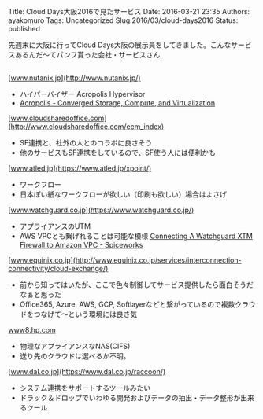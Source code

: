 Title: Cloud Days大阪2016で見たサービス
Date: 2016-03-21 23:35
Authors: ayakomuro
Tags:  Uncategorized
Slug:2016/03/cloud-days2016
Status: published




先週末に大阪に行ってCloud
Days大阪の展示員をしてきました。こんなサービスあるんだ〜てパンフ貰った会社・サービスさん

![](data:image/gif;base64,R0lGODlhAQABAIAAAAAAAP///yH5BAEAAAAALAAAAAABAAEAAAIBRAA7)

[www.nutanix.jp](http://www.nutanix.jp/)

-   ハイパーバイザー Acropolis Hypervisor　
-   [Acropolis - Converged Storage, Compute, and
    Virtualization](http://www.nutanix.com/products/acropolis/)

[www.cloudsharedoffice.com](http://www.cloudsharedoffice.com/ecm_index)

-   SF連携と、社外の人とのコラボに良さそう
-   他のサービスもSF連携をしているので、SF使う人には便利かも

[www.atled.jp](https://www.atled.jp/xpoint/)

-   ワークフロー
-   日本ぽい紙なワークフローが欲しい（印刷も欲しい）場合はよさげ 

[www.watchguard.co.jp](https://www.watchguard.co.jp/)

-   アプライアンスのUTM
-   AWS VPCとも繋げれることは可能な模様
    [Connecting A Watchguard XTM Firewall to Amazon VPC -
    Spiceworks](https://community.spiceworks.com/how_to/17096-connecting-a-watchguard-xtm-firewall-to-amazon-vpc)

[www.equinix.co.jp](http://www.equinix.co.jp/services/interconnection-connectivity/cloud-exchange/)

-   前から知ってはいたが、ここで色々制御してサービス提供したら面白そうだなぁと思った
-   Office365, Azure, AWS, GCP,
    Softlayerなどと繋がっているので複数クラウドをつなげて〜という環境には良さ気

[www8.hp.com](http://www8.hp.com/jp/ja/business-solutions/j-ecosystem/solution/cloud/nas2cloud.html) 

-   物理なアプライアンスなNAS(CIFS)
-   送り先のクラウドは選べるか不明。

[www.dal.co.jp](https://www.dal.co.jp/raccoon/)

-   システム連携をサポートするツールみたい
-   ドラック＆ドロップでいわゆる開発およびデータの抽出・データ整形が出来るツール

